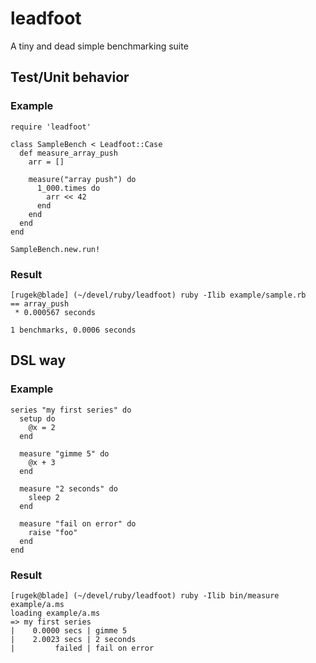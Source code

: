 # leadfoot

A tiny and dead simple benchmarking suite

## Test/Unit behavior

### Example

    require 'leadfoot'

    class SampleBench < Leadfoot::Case
      def measure_array_push
        arr = []

        measure("array push") do
          1_000.times do
            arr << 42
          end
        end
      end
    end

    SampleBench.new.run!

### Result

    [rugek@blade] (~/devel/ruby/leadfoot) ruby -Ilib example/sample.rb
    == array_push
     * 0.000567 seconds

    1 benchmarks, 0.0006 seconds

## DSL way

### Example

    series "my first series" do
      setup do
        @x = 2
      end

      measure "gimme 5" do
        @x + 3
      end

      measure "2 seconds" do
        sleep 2
      end

      measure "fail on error" do
        raise "foo"
      end
    end

### Result

    [rugek@blade] (~/devel/ruby/leadfoot) ruby -Ilib bin/measure example/a.ms
    loading example/a.ms
    => my first series
    |    0.0000 secs | gimme 5
    |    2.0023 secs | 2 seconds
    |         failed | fail on error

